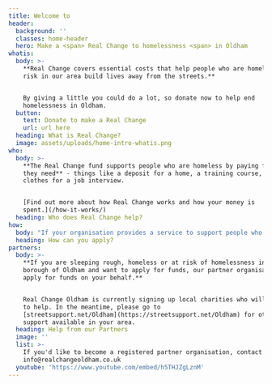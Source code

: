 ```yaml
---
title: Welcome to
header:
  background: ''
  classes: home-header
  hero: Make a <span> Real Change to homelessness <span> in Oldham
whatis:
  body: >-
    **Real Change covers essential costs that help people who are homeless or at
    risk in our area build lives away from the streets.**


    By giving a little you could do a lot, so donate now to help end
    homelessness in Oldham.
  button:
    text: Donate to make a Real Change
    url: url here
  heading: What is Real Change?
  image: assets/uploads/home-intro-whatis.png
who:
  body: >-
    **The Real Change fund supports people who are homeless by paying for items
    they need** - things like a deposit for a home, a training course, or
    clothes for a job interview.


    [Find out more about how Real Change works and how your money is
    spent.](/how-it-works/)
  heading: Who does Real Change help?
how:
  body: "If your organisation provides a service to support people who are homeless in Oldham Borough and you would like to discuss how to become an approved Real Change partner, please contact us at <mailto:info@realchangeoldham.co.uk> or \L[find out more here](/how-to-apply/)."
  heading: How can you apply?
partners:
  body: >-
    **If you are sleeping rough, homeless or at risk of homelessness in the
    borough of Oldham and want to apply for funds, our partner organisations can
    apply for funds on your behalf.**


    Real Change Oldham is currently signing up local charities who will be able
    to help. In the meantime, please go to
    [streetsupport.net/Oldham](https://streetsupport.net/Oldham) for other
    support available in your area.
  heading: Help from our Partners
  image: ''
  list: >-
    If you'd like to become a registered partner organisation, contact
    info@realchangeoldham.co.uk
  youtube: 'https://www.youtube.com/embed/h5THJZgLznM'
---
```


